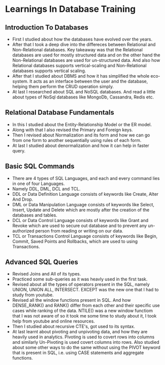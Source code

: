 # Learnings In Database Training
## Introduction To Databases
- First I studied about how the databases have evolved over the years.
- After that I took a deep dive into the differeces between Relational and Non-Relational databases. Key takeaway was that the Relational databases are used for mostly structured data and on the other hand the Non-Relational databases are used for un-structured data. And also how Relational databases supports vertical-scaling and Non-Relational databases supports vertical scaling.
- After that I studied about DBMS and how it has simplified the whole eco-system. It acts as an interface between the user and the database, helping them perform the CRUD operation simply.
- At last I researched about SQL and NoSQL databases. And read a little about types of NoSql databases like MongoDb, Cassandra, Redis etc.

## Relational Database Fundamentals
- In this I studied about the Entity-Relationship Model or the ER model. 
- Along with that I also revised the Primary and Foreign keys.
- Then I revised about Normalization and its form and how we can go from one form to another sequentially using rules of each form.
- At last I studied about denormalization and how it can help in faster query.

## Basic SQL Commands
- There are 4 types of SQL Languages, and each and every command lies in one of four Languages.
- Namely DDL, DML, DCL and TCL.
- DDL or Data Definition Language consists of keywords like Create, Alter And Drop.
- DML or Data Manipulation Language consists of keywords like Select, Insert, Update and Delete which are mostly after the creation of the databases and tables.
- DCL or Data Control Language consists of keywords like Grant and Revoke which are used to secure out database and to prevent any un-authorized person from reading or writing on our data.
- TCL or Transactions Control Language consists of keywords like Begin, Commit, Saved Points and Rollbacks, which are used to using Transactions.

## Advanced SQL Queries
- Revised Joins and All of its types. 
- Practiced some sub-queries as it was heavly used in the first task.
- Revised about all the types of operators present in the SQL, namely UNION, UNION ALL, INTERSECT. EXCEPT was the new one that I had to study from youtube.
- Revised all the window functions present in SQL. And how DENSE_RANK() and RANK() differ from each other and their specific use cases while ranking of the data. NTILE() was a new window functiom that I was not aware of so it took me some time to study about it, I took help from youtube and online resources.
- Then I studied about recursive CTE's, got used to its syntax.
- At last learnt about pivoting and unpivoting data, and how they are heavily used in analytics. Pivoting is used to covert rows into columns and similarly Un-Pivoting is used covert columns into rows. Also studied about some other ways to do the same without using the PIVOT keyword that is present in SQL, i.e. using CASE statements and aggregate functions.